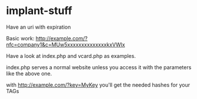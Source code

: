 # implant-stuff
Have an uri with expiration

Basic work:
http://example.com/?nfc=company1&c=MUw5xxxxxxxxxxxxxxkxVWlx

Have a look at index.php and vcard.php as examples.

index.php serves a normal website unless you access it with the parameters like the above one.

with http://example.com/?key=MyKey you'll get the needed hashes for your TAGs



